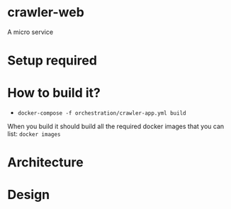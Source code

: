 # crawler-web

A micro service

# Setup required

# How to build it?

* `docker-compose -f orchestration/crawler-app.yml build`

When you build it should build all the required docker images that you can
list:
`docker images`

# Architecture


# Design
